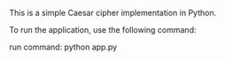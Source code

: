 This is a simple Caesar cipher implementation in Python.

To run the application, use the following command:

run command: python app.py